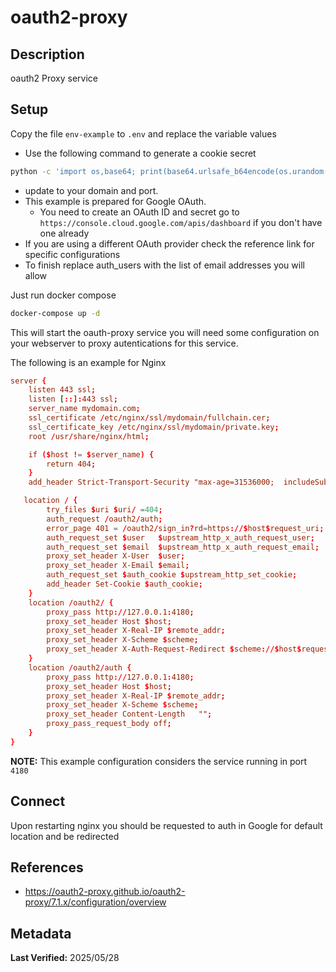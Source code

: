 # oauth2-proxy

## Description

oauth2 Proxy service

## Setup

Copy the file `env-example` to `.env` and replace the variable values

- Use the following command to generate a cookie secret

```sh
python -c 'import os,base64; print(base64.urlsafe_b64encode(os.urandom(32)).decode())'
```

- update to your domain and port.
- This example is prepared for Google OAuth.
  - You need to create an OAuth ID and secret go to `https://console.cloud.google.com/apis/dashboard` if you don't have one already
- If you are using a different OAuth provider check the reference link for specific configurations
- To finish replace auth_users with the list of email addresses you will allow

Just run docker compose

```sh
docker-compose up -d
```

This will start the oauth-proxy service you will need some configuration on your webserver to proxy autentications for this service.

The following is an example for Nginx

```conf
server {
    listen 443 ssl;
    listen [::]:443 ssl;
    server_name mydomain.com;
    ssl_certificate /etc/nginx/ssl/mydomain/fullchain.cer;
    ssl_certificate_key /etc/nginx/ssl/mydomain/private.key;
    root /usr/share/nginx/html;

    if ($host != $server_name) {
        return 404;
    }
    add_header Strict-Transport-Security "max-age=31536000;  includeSubDomains " always;

   location / {
        try_files $uri $uri/ =404;
        auth_request /oauth2/auth;
        error_page 401 = /oauth2/sign_in?rd=https://$host$request_uri;
        auth_request_set $user   $upstream_http_x_auth_request_user;
        auth_request_set $email  $upstream_http_x_auth_request_email;
        proxy_set_header X-User  $user;
        proxy_set_header X-Email $email;
        auth_request_set $auth_cookie $upstream_http_set_cookie;
        add_header Set-Cookie $auth_cookie;
    }
    location /oauth2/ {
        proxy_pass http://127.0.0.1:4180;
        proxy_set_header Host $host;
        proxy_set_header X-Real-IP $remote_addr;
        proxy_set_header X-Scheme $scheme;
        proxy_set_header X-Auth-Request-Redirect $scheme://$host$request_uri;
    }
    location /oauth2/auth {
        proxy_pass http://127.0.0.1:4180;
        proxy_set_header Host $host;
        proxy_set_header X-Real-IP $remote_addr;
        proxy_set_header X-Scheme $scheme;
        proxy_set_header Content-Length   "";
        proxy_pass_request_body off;
    }
}
```

**NOTE:** This example configuration considers the service running in port `4180`

## Connect

Upon restarting nginx you should be requested to auth in Google for default location and be redirected

## References

- <https://oauth2-proxy.github.io/oauth2-proxy/7.1.x/configuration/overview>

## Metadata

**Last Verified:** 2025/05/28
